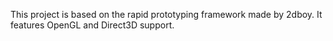 This project is based on the rapid prototyping framework made by 2dboy. It features OpenGL and Direct3D support.
